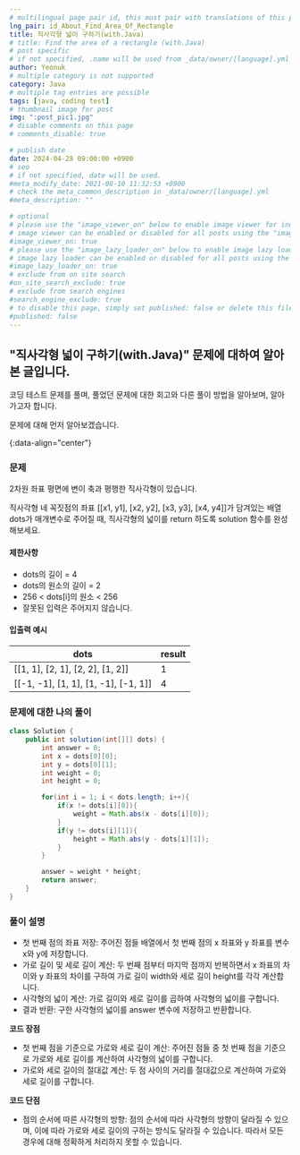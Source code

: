 ```yaml
---
# multilingual page pair id, this must pair with translations of this page. (This name must be unique)
lng_pair: id_About_Find_Area_Of_Rectangle
title: 직사각형 넓이 구하기(with.Java)
# title: Find the area of a rectangle (with.Java)
# post specific
# if not specified, .name will be used from _data/owner/[language].yml
author: Yeonuk
# multiple category is not supported
category: Java
# multiple tag entries are possible
tags: [java, coding test]
# thumbnail image for post
img: ":post_pic1.jpg"
# disable comments on this page
# comments_disable: true

# publish date
date: 2024-04-28 09:00:00 +0900
# seo
# if not specified, date will be used.
#meta_modify_date: 2021-08-10 11:32:53 +0900
# check the meta_common_description in _data/owner/[language].yml
#meta_description: ""

# optional
# please use the "image_viewer_on" below to enable image viewer for individual pages or posts (_posts/ or [language]/_posts folders).
# image viewer can be enabled or disabled for all posts using the "image_viewer_posts: true" setting in _data/conf/main.yml.
#image_viewer_on: true
# please use the "image_lazy_loader_on" below to enable image lazy loader for individual pages or posts (_posts/ or [language]/_posts folders).
# image lazy loader can be enabled or disabled for all posts using the "image_lazy_loader_posts: true" setting in _data/conf/main.yml.
#image_lazy_loader_on: true
# exclude from on site search
#on_site_search_exclude: true
# exclude from search engines
#search_engine_exclude: true
# to disable this page, simply set published: false or delete this file
#published: false
---
```


<!-- outline-start -->

## "직사각형 넓이 구하기(with.Java)" 문제에 대하여 알아본 글입니다.

코딩 테스트 문제를 풀며, 풀었던 문제에 대한 회고와 다른 풀이 방법을 알아보며, 알아가고자 합니다.

문제에 대해 먼저 알아보겠습니다.

{:data-align="center"}

<!-- outline-end -->

### 문제

2차원 좌표 평면에 변이 축과 평행한 직사각형이 있습니다.

직사각형 네 꼭짓점의 좌표 [[x1, y1], [x2, y2], [x3, y3], [x4, y4]]가 담겨있는 배열 dots가 매개변수로 주어질 때, 직사각형의 넓이를 return 하도록 solution 함수를 완성해보세요.

#### 제한사항

- dots의 길이 = 4
- dots의 원소의 길이 = 2
- 256 < dots[i]의 원소 < 256
- 잘못된 입력은 주어지지 않습니다.

#### 입출력 예시

<!-- | array                | height | result |
| -------------------- | ------ | ------ |
| [149, 180, 192, 170] | 167    | 3      |
| [180, 120, 140]      | 190    | 0      | -->

| dots                                 | result |
| ------------------------------------ | ------ |
| [[1, 1], [2, 1], [2, 2], [1, 2]]     | 1      |
| [[-1, -1], [1, 1], [1, -1], [-1, 1]] | 4      |

### 문제에 대한 나의 풀이

```java
class Solution {
    public int solution(int[][] dots) {
        int answer = 0;
        int x = dots[0][0];
        int y = dots[0][1];
        int weight = 0;
        int height = 0;

        for(int i = 1; i < dots.length; i++){
            if(x != dots[i][0]){
                weight = Math.abs(x - dots[i][0]);
            }
            if(y != dots[i][1]){
                height = Math.abs(y - dots[i][1]);
            }
        }

        answer = weight * height;
        return answer;
    }
}
```

### 풀이 설명

- 첫 번째 점의 좌표 저장: 주어진 점들 배열에서 첫 번째 점의 x 좌표와 y 좌표를 변수 x와 y에 저장합니다.
- 가로 길이 및 세로 길이 계산: 두 번째 점부터 마지막 점까지 반복하면서 x 좌표의 차이와 y 좌표의 차이를 구하여 가로 길이 width와 세로 길이 height를 각각 계산합니다.
- 사각형의 넓이 계산: 가로 길이와 세로 길이를 곱하여 사각형의 넓이를 구합니다.
- 결과 반환: 구한 사각형의 넓이를 answer 변수에 저장하고 반환합니다.

**코드 장점**

- 첫 번째 점을 기준으로 가로와 세로 길이 계산: 주어진 점들 중 첫 번째 점을 기준으로 가로와 세로 길이를 계산하여 사각형의 넓이를 구합니다.
- 가로와 세로 길이의 절대값 계산: 두 점 사이의 거리를 절대값으로 계산하여 가로와 세로 길이를 구합니다.

**코드 단점**

- 점의 순서에 따른 사각형의 방향: 점의 순서에 따라 사각형의 방향이 달라질 수 있으며, 이에 따라 가로와 세로 길이의 구하는 방식도 달라질 수 있습니다. 따라서 모든 경우에 대해 정확하게 처리하지 못할 수 있습니다.
